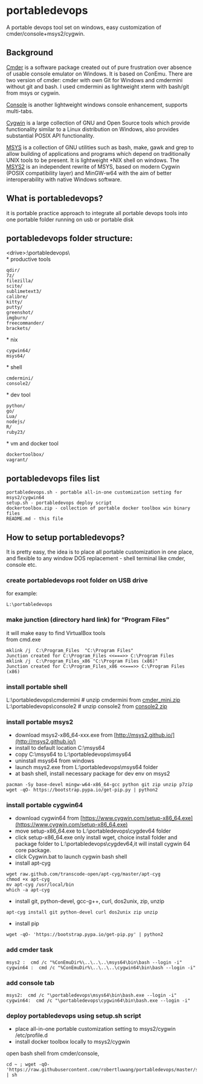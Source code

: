 # portabledevops

A portable devops tool set on windows, easy customization of cmder/console+msys2/cygwin.

## Background

[Cmder](https://github.com/cmderdev/cmder) is a software package created out of pure frustration over absence of usable console emulator on Windows. It is based on ConEmu. There are two version of cmder: cmder with own Git for Windows and cmdermini without git and bash. I used cmdermini as lightweight xterm with bash/git from msys or cygwin.

[Console](https://sourceforge.net/projects/console/) is another lightweight windows console enhancement, supports multi-tabs.

[Cygwin](https://cygwin.com/) is a large collection of GNU and Open Source tools which provide functionality similar to a Linux distribution on Windows, also provides substantial POSIX API functionality.

[MSYS](http://www.mingw.org/wiki/MSYS) is a collection of GNU utilities such as bash, make, gawk and grep to allow building of applications and programs which depend on traditionally UNIX tools to be present. It is lightweight *NIX shell on windows. The [MSYS2](https://sourceforge.net/projects/msys2/?source=navbar) is an independent rewrite of MSYS, based on modern Cygwin (POSIX compatibility layer) and MinGW-w64 with the aim of better interoperability with native Windows software.

## What is portabledevops?
it is portable practice approach to integrate all portable devops tools into one portable folder running on usb or portable disk 

## portabledevops folder structure:    
&lt;drive&gt;:\portabledevops\  
\* productive tools      
```
qdir/   
7z/   
filezilla/   
scite/                 
sublimetext3/  
calibre/  
kitty/  
putty/  
greenshot/             
imgburn/  
freecommander/  
brackets/ 
```
\* nix 
```
cygwin64/ 
msys64/
```
\* shell 
```
cmdermini/             
console2/
```
\* dev tool
```    
python/               
go/                                              
Lua/                                   
nodejs/                
R/                     
ruby23/
```
\* vm and docker tool
```
dockertoolbox/        
vagrant/  
```

## portabledevops files list 
``` 
portabledevops.sh - portable all-in-one customization setting for msys2/cygwin64  
setup.sh - portabledevops deploy script
dockertoolbox.zip - collection of portable docker toolbox win binary files
README.md - this file   
```

## How to setup portabledevops?

It is pretty easy, the idea is to place all portable customization in one place, and flexible to any window DOS replacement - shell terminal like cmder, console etc. 
### create portabledevops root folder on USB drive
for example: 
```
L:\portabledevops
```

### make junction (directory hard link) for “Program Files”
it will make easy to find VirtualBox tools  
from cmd.exe 
```
mklink /j  C:\Program_Files  "C:\Program Files"
Junction created for C:\Program_Files <<===>> C:\Program Files
mklink /j  C:\Program_Files_x86 "C:\Program Files (x86)"
Junction created for C:\Program_Files_x86 <<===>> C:\Program Files (x86)
```

### install portable shell  
L:\portabledevops\cmdermini  # unzip cmdermini from [cmder_mini.zip](https://github.com/cmderdev/cmder/releases)  
L:\portabledevops\console2   # unzip console2 from [console2 zip](https://sourceforge.net/projects/console/)   

### install portable msys2 
- download msys2-x86_64-xxx.exe from [http://msys2.github.io/](http://msys2.github.io/)
- install to default location C:\msys64
- copy C:\msys64 to L:\portabledevops\msys64
- uninstall msys64 from windows
- launch msys2.exe from L:\portabledevops\msys64 folder
- at bash shell, install necessary package for dev env on msys2 
```
pacman -Sy base-devel mingw-w64-x86_64-gcc python git zip unzip p7zip
wget -qO- https://bootstrap.pypa.io/get-pip.py | python2
```

### install portable cygwin64 
- download cygwin64 from [https://www.cygwin.com/setup-x86_64.exe](https://www.cygwin.com/setup-x86_64.exe)
- move setup-x86_64.exe to L:\portabledevops\cygdev64 folder
- click setup-x86_64.exe
only install wget, choice install folder and package folder to L:\portabledevops\cygdev64,it will install cygwin 64 core package. 
- click Cygwin.bat to launch cygwin bash shell
- install apt-cyg
```
wget raw.github.com/transcode-open/apt-cyg/master/apt-cyg
chmod +x apt-cyg
mv apt-cyg /usr/local/bin
which -a apt-cyg
```
- install git, python-devel, gcc-g++, curl, dos2unix, zip, unzip 
```
apt-cyg install git python-devel curl dos2unix zip unzip
```
- install pip
```
wget -qO- 'https://bootstrap.pypa.io/get-pip.py' | python2
```

### add cmder task   
```
msys2 :  cmd /c "%ConEmuDir%\..\..\..\msys64\bin\bash --login -i"
cygwin64 :  cmd /c "%ConEmuDir%\..\..\..\cygwin64\bin\bash --login -i"
``` 
### add console tab  
```
msys2:  cmd /c "\portabledevops\msys64\bin\bash.exe --login -i"
cygwin64:  cmd /c "\portabledevops\cygwin64\bin\bash.exe --login -i"  
``` 
### deploy portabledevops using setup.sh script
- place all-in-one portable customization setting to msys2/cygwin /etc/profile.d
- install docker toolbox locally to msys2/cygwin 
    
open bash shell from cmder/console, 
```
cd ~ ; wget -qO- 'https://raw.githubusercontent.com/robertluwang/portabledevops/master/setup.sh' | sh
```

